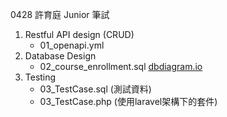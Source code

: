 0428 許育庭 Junior 筆試
1. Restful API design (CRUD) 
    * 01_openapi.yml
2. Database Design
    * 02_course_enrollment.sql  [dbdiagram.io](https://dbdiagram.io/d/Course_enrollment-6638ce0a9e85a46d5519dd49)
3. Testing
    * 03_TestCase.sql (測試資料)
    * 03_TestCase.php (使用laravel架構下的套件)